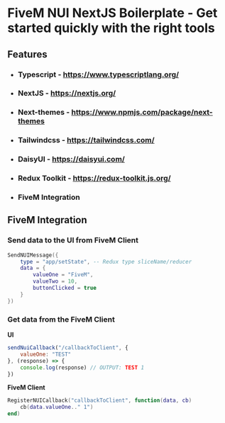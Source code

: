 # FiveM NUI NextJS Boilerplate - Get started quickly with the right tools

## Features
- ### Typescript - <https://www.typescriptlang.org/>
- ### NextJS - <https://nextjs.org/>
- ### Next-themes - <https://www.npmjs.com/package/next-themes>
- ### Tailwindcss - <https://tailwindcss.com/>
- ### DaisyUI - <https://daisyui.com/>
- ### Redux Toolkit - <https://redux-toolkit.js.org/>
- ### FiveM Integration

## FiveM Integration

### Send data to the UI from FiveM Client
```lua
SendNUIMessage({
    type = "app/setState", -- Redux type sliceName/reducer
    data = {
        valueOne = "FiveM",
        valueTwo = 10,
        buttonClicked = true
    }
})
```

### Get data from the FiveM Client

**UI**
```js
sendNuiCallback("/callbackToClient", {
    valueOne: "TEST"
}, (response) => {
    console.log(response) // OUTPUT: TEST 1
})
```
**FiveM Client**
```lua
RegisterNUICallback("callbackToClient", function(data, cb) 
    cb(data.valueOne.." 1")
end)
```
